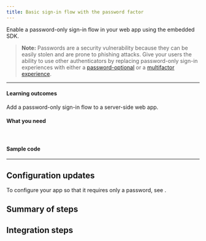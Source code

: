 ```yaml
---
title: Basic sign-in flow with the password factor
---
```


<ApiLifecycle access="ie" />

Enable a password-only sign-in flow in your web app using the embedded SDK.

> **Note:** Passwords are a security vulnerability because they can be easily stolen and are prone to phishing attacks. Give your users the ability to use other authenticators by replacing password-only sign-in experiences with either a [password-optional](/docs/guides/pwd-optional-overview) or a [multifactor experience](/docs/guides/oie-embedded-sdk-use-case-sign-in-pwd-email). <StackSnippet snippet="pwdoptionalusecase" />

---

#### Learning outcomes

Add a password-only sign-in flow to a server-side web app.

#### What you need

<StackSnippet snippet="whatyouneed" />
<br />

#### Sample code

<StackSnippet snippet="samplecode" />

---

## Configuration updates

To configure your app so that it requires only a password, see <StackSnippet snippet="configureyourapp" inline />.

## Summary of steps

<StackSnippet snippet="summaryofsteps" />

## Integration steps

<StackSnippet snippet="integrationsteps" />

<StackSnippet snippet="getuserprofile" />
